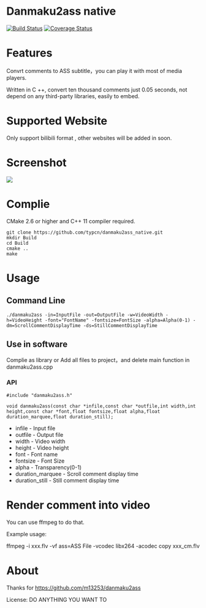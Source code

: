 # Danmaku2ass native

[![Build Status](https://travis-ci.org/typcn/danmaku2ass_native.svg?branch=master)](https://travis-ci.org/typcn/danmaku2ass_native)
[![Coverage Status](https://coveralls.io/repos/typcn/danmaku2ass_native/badge.svg)](https://coveralls.io/r/typcn/danmaku2ass_native)

# Features

Convrt comments to ASS subtitle，you can play it with most of media players.

Written in C ++, convert ten thousand comments just 0.05 seconds, not depend on any third-party libraries, easily to embed.


# Supported Website

Only support bilibili format , other websites will be added in soon.

# Screenshot

![](http://blog.eqoe.cn/images/1428559449093.png)

# Complie

CMake 2.6 or higher and C++ 11 compiler required.

    git clone https://github.com/typcn/danmaku2ass_native.git
    mkdir Build
    cd Build
    cmake ..
    make

# Usage

## Command Line

    ./danmaku2ass -in=InputFile -out=OutputFile -w=VideoWidth -h=VideoHeight -font="FontName" -fontsize=FontSize -alpha=Alpha(0-1) -dm=ScrollCommentDisplayTime -ds=StillCommentDisplayTime

## Use in software

Complie as library or Add all files to project，and delete main function in danmaku2ass.cpp

### API

    #include "danmaku2ass.h"
    
    void danmaku2ass(const char *infile,const char *outfile,int width,int height,const char *font,float fontsize,float alpha,float duration_marquee,float duration_still);

* infile - Input file
* outfile - Output file
* width - Video width
* height - Video height
* font - Font name
* fontsize - Font Size
* alpha - Transparency(0-1)
* duration_marquee - Scroll comment display time
* duration_still - Still comment display time

# Render comment into video

You can use ffmpeg to do that.

Example usage:

ffmpeg -i xxx.flv -vf ass=ASS File -vcodec libx264 -acodec copy xxx_cm.flv

# About

Thanks for https://github.com/m13253/danmaku2ass

License: DO ANYTHING YOU WANT TO
